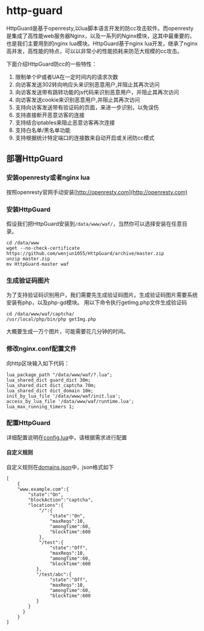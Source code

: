 # http-guard

HttpGuard是基于openresty,以lua脚本语言开发的防cc攻击软件。而openresty是集成了高性能web服务器Nginx，以及一系列的Nginx模块，这其中最重要的，也是我们主要用到的nginx lua模块。HttpGuard基于nginx lua开发，继承了nginx高并发，高性能的特点，可以以非常小的性能损耗来防范大规模的cc攻击。

下面介绍HttpGuard防cc的一些特性：

1. 限制单个IP或者UA在一定时间内的请求次数
2. 向访客发送302转向响应头来识别恶意用户,并阻止其再次访问
3. 向访客发送带有跳转功能的js代码来识别恶意用户，并阻止其再次访问
4. 向访客发送cookie来识别恶意用户,并阻止其再次访问
5. 支持向访客发送带有验证码的页面，来进一步识别，以免误伤
6. 支持直接断开恶意访客的连接
7. 支持结合iptables来阻止恶意访客再次连接
8. 支持白名单/黑名单功能
9. 支持根据统计特定端口的连接数来自动开启或关闭防cc模式

## 部署HttpGuard
### 安装openresty或者nginx lua

按照openresty官网手动安装[http://openresty.com](http://openresty.com)

### 安装HttpGuard

假设我们把HttpGuard安装到`/data/www/waf/`，当然你可以选择安装在任意目录。

```
cd /data/www
wget --no-check-certificate https://github.com/wenjun1055/HttpGuard/archive/master.zip
unzip master.zip
mv HttpGuard-master waf
```

### 生成验证码图片

为了支持验证码识别用户，我们需要先生成验证码图片。生成验证码图片需要系统安装有php，以及php-gd模块。
用以下命令执行getImg.php文件生成验证码

```
cd /data/www/waf/captcha/
/usr/local/php/bin/php getImg.php
```

大概要生成一万个图片，可能需要花几分钟的时间。

### 修改nginx.conf配置文件

向http区块输入如下代码：

```
lua_package_path "/data/www/waf/?.lua";
lua_shared_dict guard_dict 30m;
lua_shared_dict dict_captcha 70m;
lua_shared_dict dict_domain 10m;
init_by_lua_file '/data/www/waf/init.lua';
access_by_lua_file '/data/www/waf/runtime.lua';
lua_max_running_timers 1;
```

### 配置HttpGuard

详细配置说明在[config.lua](config.lua)中，请根据需求进行配置


#### 自定义规则

自定义规则在[domains.json](domains.json)中，json格式如下

```
[
    {
    "www.example.com":{
        "state":"On",
        "blockAction":"captcha",
        "locations":{
            "/":{
                "state":"On",
                "maxReqs":10,
                "amongTime":60,
                "blockTime":600
            },
            "/test":{
                "state":"Off",
                "maxReqs":10,
                "amongTime":60,
                "blockTime":600
           },
           "/test/abc":{
                "state":"Off",
                "maxReqs":10,
                "amongTime":60,
                "blockTime":600
           }
        }
      }
    }
]
```
